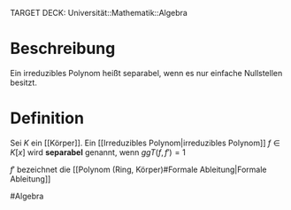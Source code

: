 TARGET DECK: Universität::Mathematik::Algebra

$\newcommand{\Q}{\mathbb Q}$
$\newcommand{\R}{\mathbb R}$
$\newcommand{\C}{\mathbb C}$
$\newcommand{\F}{\mathbb F}$
$\newcommand{\Z}{\mathbb Z}$


# Beschreibung
Ein irreduzibles Polynom heißt separabel, wenn es nur einfache Nullstellen besitzt.

# Definition
Sei $K$ ein [[Körper]]. Ein [[Irreduzibles Polynom|irreduzibles Polynom]] $f \in K[x]$ wird **separabel** genannt, wenn $ggT(f, f') = 1$ 

$f'$ bezeichnet die [[Polynom (Ring, Körper)#Formale Ableitung|Formale Ableitung]]

#Algebra 


